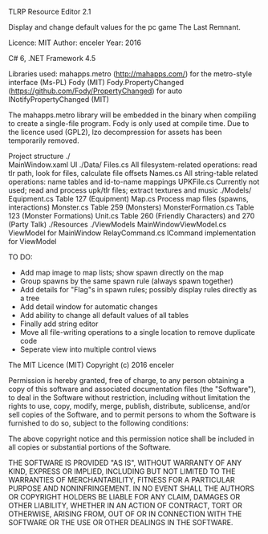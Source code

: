﻿TLRP Resource Editor 2.1

Display and change default values for the pc game The Last Remnant.

Licence: MIT
Author:  enceler
Year:    2016

C# 6, .NET Framework 4.5

Libraries used:
  mahapps.metro (http://mahapps.com/) for the metro-style interface (Ms-PL)
  Fody (MIT)
  Fody.PropertyChanged (https://github.com/Fody/PropertyChanged) for auto INotifyPropertyChanged (MIT)

The mahapps.metro library will be embedded in the binary when compiling to create a single-file program. Fody is only used at compile time.
Due to the licence used (GPL2), lzo decompression for assets has been temporarily removed.


Project structure
 ./                             
   MainWindow.xaml                  UI
 ./Data/
        Files.cs                    All filesystem-related operations: read tlr path, look for files, calculate file offsets
        Names.cs                    All string-table related operations: name tables and id-to-name mappings
        UPKFile.cs                  Currently not used; read and process upk/tlr files; extract textures and music
 ./Models/
        Equipment.cs                Table 127 (Equipment)
        Map.cs                      Process map files (spawns, interactions)
        Monster.cs                  Table 259 (Monsters)
        MonsterFormation.cs         Table 123 (Monster Formations)
        Unit.cs                     Table 260 (Friendly Characters) and 270 (Party Talk)
 ./Resources
 ./ViewModels
        MainWindowViewModel.cs      ViewModel for MainWindow
        RelayCommand.cs             ICommand implementation for ViewModel


TO DO:
 * Add map image to map lists; show spawn directly on the map
 * Group spawns by the same spawn rule (always spawn together)
 * Add details for "Flag"s in spawn rules; possibly display rules directly as a tree
 * Add detail window for automatic changes
 * Add ability to change all default values of all tables
 * Finally add string editor
 * Move all file-writing operations to a single location to remove duplicate code
 * Seperate view into multiple control views

The MIT Licence (MIT)
Copyright (c) 2016 enceler

Permission is hereby granted, free of charge, to any person obtaining a copy of this software and associated documentation files (the "Software"), to deal in the Software without restriction, including without limitation the rights to use, copy, modify, merge, publish, distribute, sublicense, and/or sell copies of the Software, and to permit persons to whom the Software is furnished to do so, subject to the following conditions:

The above copyright notice and this permission notice shall be included in all copies or substantial portions of the Software.

THE SOFTWARE IS PROVIDED "AS IS", WITHOUT WARRANTY OF ANY KIND, EXPRESS OR IMPLIED, INCLUDING BUT NOT LIMITED TO THE WARRANTIES OF MERCHANTABILITY, FITNESS FOR A PARTICULAR PURPOSE AND NONINFRINGEMENT. IN NO EVENT SHALL THE AUTHORS OR COPYRIGHT HOLDERS BE LIABLE FOR ANY CLAIM, DAMAGES OR OTHER LIABILITY, WHETHER IN AN ACTION OF CONTRACT, TORT OR OTHERWISE, ARISING FROM, OUT OF OR IN CONNECTION WITH THE SOFTWARE OR THE USE OR OTHER DEALINGS IN THE SOFTWARE.

